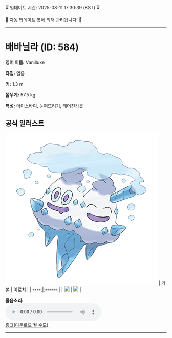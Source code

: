 
⏳ 업데이트 시간: 2025-08-11 17:30:39 (KST) ⏳

🤖 자동 업데이트 봇에 의해 관리됩니다! 🤖

---

# 배바닐라 (ID: 584)
**영어 이름:** Vanilluxe

**타입:** 얼음

**키:** 1.3 m

**몸무게:** 57.5 kg

**특성:** 아이스바디, 눈퍼뜨리기, 깨어진갑옷

## 공식 일러스트
![](https://raw.githubusercontent.com/PokeAPI/sprites/master/sprites/pokemon/other/official-artwork/584.png)
| 기본 | 이로치 |
|:----:|:------:|
| <img src="http://play.pokemonshowdown.com/sprites/ani/vanilluxe.gif" width="200"> | <img src="http://play.pokemonshowdown.com/sprites/ani-shiny/vanilluxe.gif" width="200"> |

**울음소리:**<br><audio controls src="https://raw.githubusercontent.com/PokeAPI/cries/main/cries/pokemon/latest/584.ogg"></audio><br> [링크(다운로드 될 수도)](https://raw.githubusercontent.com/PokeAPI/cries/main/cries/pokemon/latest/584.ogg)


---
